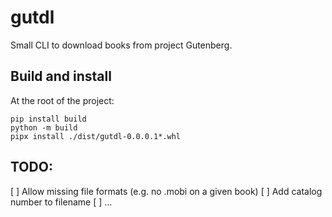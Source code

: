 # gutdl

Small CLI to download books from project Gutenberg.

## Build and install

At the root of the project:
```
pip install build
python -m build
pipx install ./dist/gutdl-0.0.0.1*.whl
```
## TODO:
[ ] Allow missing file formats (e.g. no .mobi on a given book)
[ ] Add catalog number to filename
[ ] ...

